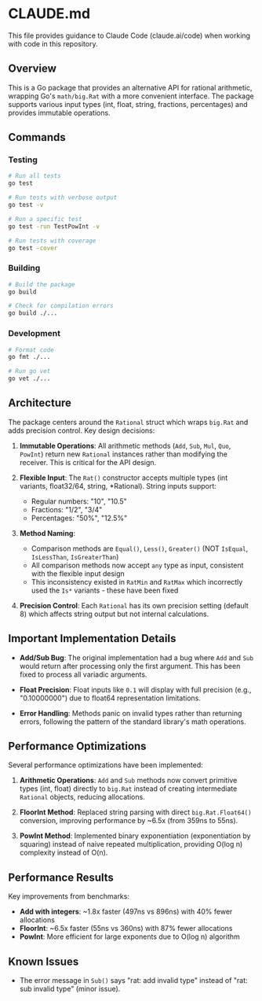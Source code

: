 # CLAUDE.md

This file provides guidance to Claude Code (claude.ai/code) when working with code in this repository.

## Overview

This is a Go package that provides an alternative API for rational arithmetic, wrapping Go's `math/big.Rat` with a more convenient interface. The package supports various input types (int, float, string, fractions, percentages) and provides immutable operations.

## Commands

### Testing
```bash
# Run all tests
go test

# Run tests with verbose output
go test -v

# Run a specific test
go test -run TestPowInt -v

# Run tests with coverage
go test -cover
```

### Building
```bash
# Build the package
go build

# Check for compilation errors
go build ./...
```

### Development
```bash
# Format code
go fmt ./...

# Run go vet
go vet ./...
```

## Architecture

The package centers around the `Rational` struct which wraps `big.Rat` and adds precision control. Key design decisions:

1. **Immutable Operations**: All arithmetic methods (`Add`, `Sub`, `Mul`, `Quo`, `PowInt`) return new `Rational` instances rather than modifying the receiver. This is critical for the API design.

2. **Flexible Input**: The `Rat()` constructor accepts multiple types (int variants, float32/64, string, *Rational). String inputs support:
   - Regular numbers: "10", "10.5"
   - Fractions: "1/2", "3/4"
   - Percentages: "50%", "12.5%"

3. **Method Naming**: 
   - Comparison methods are `Equal()`, `Less()`, `Greater()` (NOT `IsEqual`, `IsLessThan`, `IsGreaterThan`)
   - All comparison methods now accept `any` type as input, consistent with the flexible input design
   - This inconsistency existed in `RatMin` and `RatMax` which incorrectly used the `Is*` variants - these have been fixed

4. **Precision Control**: Each `Rational` has its own precision setting (default 8) which affects string output but not internal calculations.

## Important Implementation Details

- **Add/Sub Bug**: The original implementation had a bug where `Add` and `Sub` would return after processing only the first argument. This has been fixed to process all variadic arguments.

- **Float Precision**: Float inputs like `0.1` will display with full precision (e.g., "0.10000000") due to float64 representation limitations.

- **Error Handling**: Methods panic on invalid types rather than returning errors, following the pattern of the standard library's math operations.

## Performance Optimizations

Several performance optimizations have been implemented:

1. **Arithmetic Operations**: `Add` and `Sub` methods now convert primitive types (int, float) directly to `big.Rat` instead of creating intermediate `Rational` objects, reducing allocations.

2. **FloorInt Method**: Replaced string parsing with direct `big.Rat.Float64()` conversion, improving performance by ~6.5x (from 359ns to 55ns).

3. **PowInt Method**: Implemented binary exponentiation (exponentiation by squaring) instead of naive repeated multiplication, providing O(log n) complexity instead of O(n).

## Performance Results

Key improvements from benchmarks:
- **Add with integers**: ~1.8x faster (497ns vs 896ns) with 40% fewer allocations
- **FloorInt**: ~6.5x faster (55ns vs 360ns) with 87% fewer allocations  
- **PowInt**: More efficient for large exponents due to O(log n) algorithm

## Known Issues

- The error message in `Sub()` says "rat: add invalid type" instead of "rat: sub invalid type" (minor issue).